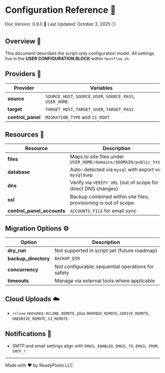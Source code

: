 # Configuration Reference 🔧

Doc Version: 0.9.0 📅
Last Updated: October 3, 2025 🕒

## Overview 📖
This document describes the script-only configuration model. All settings live in the **USER CONFIGURATION BLOCK** within `hostflow.sh`.

## Providers 🏢

| Provider | Variables |
|----------|-----------|
| **source** | `SOURCE_HOST`, `SOURCE_USER`, `SOURCE_PASS`, `USER_HOME` |
| **target** | `TARGET_HOST`, `TARGET_USER`, `TARGET_PASS` |
| **control_panel** | `MIGRATION_TYPE` and `IS_ROOT` |

## Resources 📁

| Resource | Description |
|----------|-------------|
| **files** | Maps to site files under `USER_HOME/domains/$DOMAIN/public_html` |
| **database** | Auto-detected via `mysql` with export via `mysqldump` |
| **dns** | Verify via `VERIFY_URL` (out of scope for direct DNS changes) |
| **ssl** | Backup combined within site files; provisioning is out of scope |
| **control_panel_accounts** | `ACCOUNTS_FILE` for email sync |

## Migration Options ⚙️

| Option | Description |
|--------|-------------|
| **dry_run** | Not supported in script yet (future roadmap) |
| **backup_directory** | `BACKUP_DIR` |
| **concurrency** | Not configurable; sequential operations for safety |
| **timeouts** | Manage via external tools where applicable |

## Cloud Uploads ☁️
- `rclone` remotes: `RCLONE_REMOTE`, plus `DROPBOX_REMOTE`, `GDRIVE_REMOTE`, `ONEDRIVE_REMOTE`, `S3_REMOTE`.

## Notifications 📧
- SMTP and email settings align with `EMAIL_ENABLED`, `EMAIL_TO`, `EMAIL_FROM`, `SMTP_*`.

---
Made with ❤️ by ReadyPixels LLC